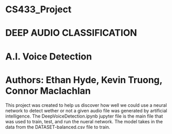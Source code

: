 # CS433_Project
# DEEP AUDIO CLASSIFICATION
# A.I. Voice Detection

# Authors: Ethan Hyde, Kevin Truong, Connor Maclachlan

This project was created to help us discover how well we could use a neural network to detect wether or not a given audio file was generated by artificial intelligence. The DeepVoiceDetection.ipynb jupyter file is the main file that was used to train, test, and run the nueral network. The model takes in the data from the DATASET-balanced.csv file to train.